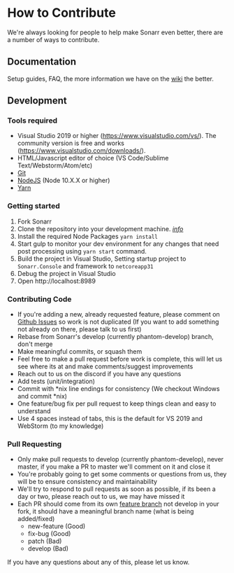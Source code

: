 # How to Contribute #

We're always looking for people to help make Sonarr even better, there are a number of ways to contribute.

## Documentation ##
Setup guides, FAQ, the more information we have on the [wiki](https://wiki.servarr.com/Sonarr) the better.

## Development ##

### Tools required ###
- Visual Studio 2019 or higher (https://www.visualstudio.com/vs/).  The community version is free and works (https://www.visualstudio.com/downloads/).
- HTML/Javascript editor of choice (VS Code/Sublime Text/Webstorm/Atom/etc)
- [Git](https://git-scm.com/downloads)
- [NodeJS](https://nodejs.org/en/download/) (Node 10.X.X or higher)
- [Yarn](https://yarnpkg.com/)

### Getting started ###

1. Fork Sonarr
2. Clone the repository into your development machine. [*info*](https://help.github.com/articles/working-with-repositories)
3. Install the required Node Packages `yarn install`
4. Start gulp to monitor your dev environment for any changes that need post processing using `yarn start` command.
5. Build the project in Visual Studio, Setting startup project to `Sonarr.Console` and framework to `netcoreapp31`
6. Debug the project in Visual Studio
7. Open http://localhost:8989

### Contributing Code ###
- If you're adding a new, already requested feature, please comment on [Github Issues](https://github.com/Sonarr/Sonarr/issues "Github Issues") so work is not duplicated (If you want to add something not already on there, please talk to us first)
- Rebase from Sonarr's develop (currently phantom-develop) branch, don't merge
- Make meaningful commits, or squash them
- Feel free to make a pull request before work is complete, this will let us see where its at and make comments/suggest improvements
- Reach out to us on the discord if you have any questions
- Add tests (unit/integration)
- Commit with *nix line endings for consistency (We checkout Windows and commit *nix)
- One feature/bug fix per pull request to keep things clean and easy to understand
- Use 4 spaces instead of tabs, this is the default for VS 2019 and WebStorm (to my knowledge)

### Pull Requesting ###
- Only make pull requests to develop (currently phantom-develop), never master, if you make a PR to master we'll comment on it and close it
- You're probably going to get some comments or questions from us, they will be to ensure consistency and maintainability
- We'll try to respond to pull requests as soon as possible, if its been a day or two, please reach out to us, we may have missed it
- Each PR should come from its own [feature branch](http://martinfowler.com/bliki/FeatureBranch.html) not develop in your fork, it should have a meaningful branch name (what is being added/fixed)
  - new-feature (Good)
  - fix-bug (Good)
  - patch (Bad)
  - develop (Bad)

If you have any questions about any of this, please let us know.
